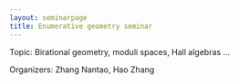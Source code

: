 ```yaml
---
layout: seminarpage
title: Enumerative geometry seminar
---
```


Topic: Birational geometry, moduli spaces, Hall algebras ...

Organizers: Zhang Nantao, Hao Zhang
